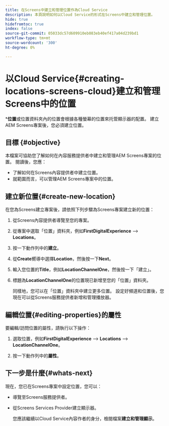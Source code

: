 ```yaml
---
title: 在Screens中建立和管理位置作為Cloud Service
description: 本頁說明如何以Cloud Service的形式在Screens中建立和管理位置。
hide: true
hidefromtoc: true
index: false
source-git-commit: 05033dc57d609910eb083eb40ef417a04d239bd1
workflow-type: tm+mt
source-wordcount: '300'
ht-degree: 0%

---
```



# 以Cloud Service{#creating-locations-screens-cloud}建立和管理Screens中的位置

***位置**或位置資料夾內的位置會根據各種螢幕的位置來托管顯示器的配置。
建立AEM Screens專案後，您必須建立位置。

## 目標 {#objective}

本檔案可協助您了解如何在內容服務提供者中建立和管理AEM Screens專案的位置。 閱讀後，您應：

* 了解如何在Screens內容提供者中建立位置。
* 就範圍而言，可以管理AEM Screens專案中的位置。

## 建立新位置{#create-new-location}

在您為Screens建立專案後，請依照下列步驟為Screens專案建立新的位置：

1. 從Screens內容提供者導覽至您的專案。

1. 從專案中選取「位置」資料夾，例如&#x200B;**FirstDigitalExperience** —> **Locations**。

1. 按一下動作列中的&#x200B;**建立**。

1. 從&#x200B;**Create**&#x200B;嚮導中選擇&#x200B;**Location**，然後按一下&#x200B;**Next**。

1. 輸入您位置的&#x200B;**Title**，例如&#x200B;**LocationChannelOne**，然後按一下「建立」。

1. 標題為&#x200B;**LocationChannelOne**&#x200B;的位置現已新增至您的「位置」資料夾。

   同樣地，您可以在「位置」資料夾中建立更多位置。 設定好頻道和位置後，您現在可以從Screens服務提供者新增和管理播放器。


## 編輯位置{#editing-properties}的屬性

要編輯/訪問位置的屬性，請執行以下操作：

1. 選取位置，例如&#x200B;**FirstDigitalExperience** —> **Locations** —> **LocationChannelOne**。

1. 按一下動作列中的&#x200B;**屬性**。

## 下一步是什麼{#whats-next}

現在，您已在Screens專案中設定位置，您可以：

* 導覽至Screens服務提供者。
* 從Screens Services Provider建立顯示器。

   您應該繼續以Cloud Service內容作者的身分，檢閱檔案&#x200B;**建立和管理顯示**。